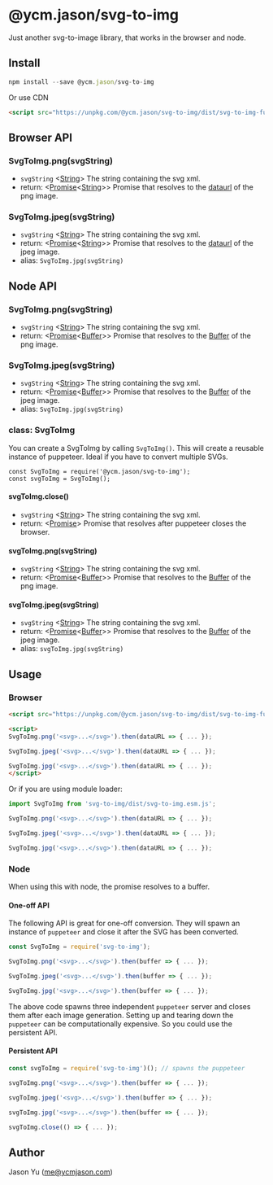 # @ycm.jason/svg-to-img

Just another svg-to-image library, that works in the browser and node.

## Install

```js
npm install --save @ycm.jason/svg-to-img
```

Or use CDN

```html
<script src="https://unpkg.com/@ycm.jason/svg-to-img/dist/svg-to-img-full.umd.js"></script>
```

## Browser API

### SvgToImg.png(svgString)
- `svgString` <[String]> The string containing the svg xml.
- return: <[Promise]<[String]>> Promise that resolves to the [dataurl] of the png image.

### SvgToImg.jpeg(svgString)
- `svgString` <[String]> The string containing the svg xml.
- return: <[Promise]<[String]>> Promise that resolves to the [dataurl] of the jpeg image.
- alias: `SvgToImg.jpg(svgString)`

## Node API

### SvgToImg.png(svgString)
- `svgString` <[String]> The string containing the svg xml.
- return: <[Promise]<[Buffer]>> Promise that resolves to the [Buffer] of the png image.

### SvgToImg.jpeg(svgString)
- `svgString` <[String]> The string containing the svg xml.
- return: <[Promise]<[Buffer]>> Promise that resolves to the [Buffer] of the jpeg image.
- alias: `SvgToImg.jpg(svgString)`

### class: SvgToImg

You can create a SvgToImg by calling `SvgToImg()`. This will create a reusable instance of puppeteer. Ideal if you have to convert multiple SVGs.

```
const SvgToImg = require('@ycm.jason/svg-to-img');
const svgToImg = SvgToImg();
```

#### svgToImg.close()
- `svgString` <[String]> The string containing the svg xml.
- return: <[Promise]> Promise that resolves after puppeteer closes the browser.

#### svgToImg.png(svgString)
- `svgString` <[String]> The string containing the svg xml.
- return: <[Promise]<[Buffer]>> Promise that resolves to the [Buffer] of the png image.


#### svgToImg.jpeg(svgString)
- `svgString` <[String]> The string containing the svg xml.
- return: <[Promise]<[Buffer]>> Promise that resolves to the [Buffer] of the jpeg image.
- alias: `svgToImg.jpg(svgString)`


## Usage

### Browser

```html
<script src="https://unpkg.com/@ycm.jason/svg-to-img/dist/svg-to-img-full.umd.js"></script>

<script>
SvgToImg.png('<svg>...</svg>').then(dataURL => { ... });

SvgToImg.jpeg('<svg>...</svg>').then(dataURL => { ... });

SvgToImg.jpg('<svg>...</svg>').then(dataURL => { ... });
</script>
```

Or if you are using module loader:

```js
import SvgToImg from 'svg-to-img/dist/svg-to-img.esm.js';

SvgToImg.png('<svg>...</svg>').then(dataURL => { ... });

SvgToImg.jpeg('<svg>...</svg>').then(dataURL => { ... });

SvgToImg.jpg('<svg>...</svg>').then(dataURL => { ... });
```

### Node

When using this with node, the promise resolves to a buffer.


#### One-off API

The following API is great for one-off conversion. They will spawn an instance of `puppeteer` and close it after the SVG has been converted.

```js
const SvgToImg = require('svg-to-img');

SvgToImg.png('<svg>...</svg>').then(buffer => { ... });

SvgToImg.jpeg('<svg>...</svg>').then(buffer => { ... });

SvgToImg.jpg('<svg>...</svg>').then(buffer => { ... });
```

The above code spawns three independent `puppeteer` server and closes them after each image generation. Setting up and tearing down the `puppeteer` can be computationally expensive. So you could use the persistent API.

#### Persistent API

```js
const svgToImg = require('svg-to-img')(); // spawns the puppeteer

svgToImg.png('<svg>...</svg>').then(buffer => { ... });

svgToImg.jpeg('<svg>...</svg>').then(buffer => { ... });

svgToImg.jpg('<svg>...</svg>').then(buffer => { ... });

svgToImg.close(() => { ... });
```

## Author
Jason Yu (me@ycmjason.com)

[Buffer]: https://nodejs.org/api/buffer.html#buffer_class_buffer "Buffer"
[Promise]: https://developer.mozilla.org/en-US/docs/Web/JavaScript/Reference/Global_Objects/Promise "Promise"
[String]: https://developer.mozilla.org/en-US/docs/Web/JavaScript/Data_structures#String_type "String"
[dataurl]: https://developer.mozilla.org/en-US/docs/Web/HTTP/Basics_of_HTTP/Data_URIs "Data URL"
[SvgToImg]: #class-svgtoimg
